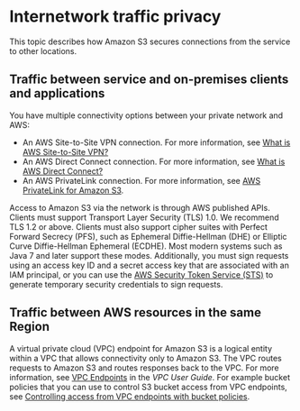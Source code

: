# Internetwork traffic privacy<a name="inter-network-traffic-privacy"></a>

This topic describes how Amazon S3 secures connections from the service to other locations\.

## Traffic between service and on\-premises clients and applications<a name="inter-network-traffic-privacy-on-prem"></a>

You have multiple connectivity options between your private network and AWS: 
+ An AWS Site\-to\-Site VPN connection\. For more information, see [What is AWS Site\-to\-Site VPN? ](https://docs.aws.amazon.com/vpn/latest/s2svpn/VPC_VPN.html)
+ An AWS Direct Connect connection\. For more information, see [What is AWS Direct Connect?](https://docs.aws.amazon.com/directconnect/latest/UserGuide/Welcome.html)
+ An AWS PrivateLink connection\. For more information, see [AWS PrivateLink for Amazon S3](privatelink-interface-endpoints.md)\. 

Access to Amazon S3 via the network is through AWS published APIs\. Clients must support Transport Layer Security \(TLS\) 1\.0\. We recommend TLS 1\.2 or above\. Clients must also support cipher suites with Perfect Forward Secrecy \(PFS\), such as Ephemeral Diffie\-Hellman \(DHE\) or Elliptic Curve Diffie\-Hellman Ephemeral \(ECDHE\)\. Most modern systems such as Java 7 and later support these modes\. Additionally, you must sign requests using an access key ID and a secret access key that are associated with an IAM principal, or you can use the [AWS Security Token Service \(STS\)](https://docs.aws.amazon.com/STS/latest/APIReference/Welcome.html) to generate temporary security credentials to sign requests\.

## Traffic between AWS resources in the same Region<a name="inter-network-traffic-privacy-within-region"></a>

A virtual private cloud \(VPC\) endpoint for Amazon S3 is a logical entity within a VPC that allows connectivity only to Amazon S3\. The VPC routes requests to Amazon S3 and routes responses back to the VPC\. For more information, see [VPC Endpoints](https://docs.aws.amazon.com/vpc/latest/userguide/vpc-endpoints.html) in the *VPC User Guide*\. For example bucket policies that you can use to control S3 bucket access from VPC endpoints, see [Controlling access from VPC endpoints with bucket policies](example-bucket-policies-vpc-endpoint.md)\. 